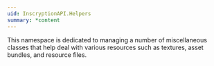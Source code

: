 ```yaml
---
uid: InscryptionAPI.Helpers
summary: *content
---
```

This namespace is dedicated to managing a number of miscellaneous classes that help deal with various resources such as textures, asset bundles, and resource files.